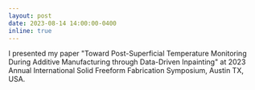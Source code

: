 ```yaml
---
layout: post
date: 2023-08-14 14:00:00-0400
inline: true
---
```

I presented my paper "Toward Post-Superficial Temperature Monitoring During Additive Manufacturing through Data-Driven Inpainting" at 2023 Annual International Solid Freeform Fabrication Symposium, Austin TX, USA.